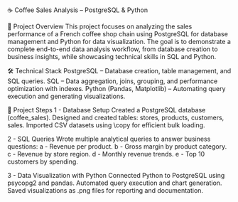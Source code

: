 ☕ Coffee Sales Analysis – PostgreSQL & Python

📌 Project Overview
This project focuses on analyzing the sales performance of a French coffee shop chain using PostgreSQL for database management and Python for data visualization.
The goal is to demonstrate a complete end-to-end data analysis workflow, from database creation to business insights, while showcasing technical skills in SQL and Python.

🛠 Technical Stack
PostgreSQL – Database creation, table management, and SQL queries.
SQL – Data aggregation, joins, grouping, and performance optimization with indexes.
Python (Pandas, Matplotlib) – Automating query execution and generating visualizations.

📂 Project Steps
1 - Database Setup
    Created a PostgreSQL database (coffee_sales).
    Designed and created tables: stores, products, customers, sales.
    Imported CSV datasets using \copy for efficient bulk loading.

2 - SQL Queries
    Wrote multiple analytical queries to answer business questions:
      a - Revenue per product.
      b - Gross margin by product category.
      c - Revenue by store region.
      d - Monthly revenue trends.
      e - Top 10 customers by spending.

3 - Data Visualization with Python
    Connected Python to PostgreSQL using psycopg2 and pandas.
    Automated query execution and chart generation.
    Saved visualizations as .png files for reporting and documentation.
